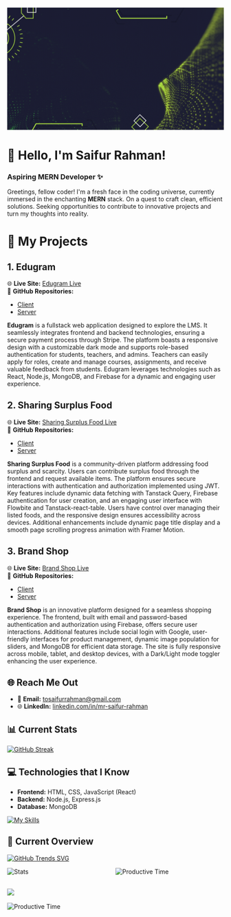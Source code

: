 <p align="center">
  <img src="./banner.gif" alt="Alt Text" style="max-width: 100%; height: auto;">
</p>


# 👋 Hello, I'm Saifur Rahman!

### Aspiring MERN Developer ✨

Greetings, fellow coder! I'm a fresh face in the coding universe, currently immersed in the enchanting <strong>MERN</strong> stack. On a quest to craft clean, efficient solutions. Seeking opportunities to contribute to innovative projects and turn my thoughts into reality.


# 🚀 My Projects

## 1. Edugram

🌐 **Live Site:** [Edugram Live](https://splendorous-kheer-a4858e.netlify.app)  
🔗 **GitHub Repositories:**
- [Client](https://github.com/sifurr/edugram-client.git)
- [Server](https://github.com/sifurr/edugram-server.git)

**Edugram** is a fullstack web application designed to explore the LMS. It seamlessly integrates frontend and backend technologies, ensuring a secure payment process through Stripe. The platform boasts a responsive design with a customizable dark mode and supports role-based authentication for students, teachers, and admins. Teachers can easily apply for roles, create and manage courses, assignments, and receive valuable feedback from students. Edugram leverages technologies such as React, Node.js, MongoDB, and Firebase for a dynamic and engaging user experience. 


## 2. Sharing Surplus Food

🌐 **Live Site:** [Sharing Surplus Food Live](https://lucent-dieffenbachia-e50d23.netlify.app)  
🔗 **GitHub Repositories:**
- [Client](https://github.com/sifurr/sharing-surplus-food-client.git)
- [Server](https://github.com/sifurr/sharing-surplus-food-server.git)

**Sharing Surplus Food** is a community-driven platform addressing food surplus and scarcity. Users can contribute surplus food through the frontend and request available items. The platform ensures secure interactions with authentication and authorization implemented using JWT. Key features include dynamic data fetching with Tanstack Query, Firebase authentication for user creation, and an engaging user interface with Flowbite and Tanstack-react-table. Users have control over managing their listed foods, and the responsive design ensures accessibility across devices. Additional enhancements include dynamic page title display and a smooth page scrolling progress animation with Framer Motion.


## 3. Brand Shop

🌐 **Live Site:** [Brand Shop Live](https://brandshop-assignment-10-62b49.web.app)  
🔗 **GitHub Repositories:**
- [Client](https://github.com/sifurr/brandshop-client.git)
- [Server](https://github.com/sifurr/brandshop-server.git)

**Brand Shop** is an innovative platform designed for a seamless shopping experience. The frontend, built with email and password-based authentication and authorization using Firebase, offers secure user interactions. Additional features include social login with Google, user-friendly interfaces for product management, dynamic image population for sliders, and MongoDB for efficient data storage. The site is fully responsive across mobile, tablet, and desktop devices, with a Dark/Light mode toggler enhancing the user experience.


## 🌐 Reach Me Out

- 📧 **Email:** [tosaifurrahman@gmail.com](mailto:tosaifurrahman@gmail.com)
- 🌐 **LinkedIn:** [linkedin.com/in/mr-saifur-rahman](https://www.linkedin.com/in/mr-saifur-rahman)


## 📊 Current Stats

[![GitHub Streak](https://github-readme-streak-stats.herokuapp.com?user=sifurr&theme=javascript&background=45%2C14B3EB%2CF7DF1E)](https://git.io/streak-stats)



## 💻 Technologies that I Know

- **Frontend:** HTML, CSS, JavaScript (React)
- **Backend:** Node.js, Express.js
- **Database:** MongoDB

[![My Skills](https://skillicons.dev/icons?i=html,css,tailwind,javascript,react,nodejs,mongodb,firebase,postman,linux,cpp&theme=light)](https://skillicons.dev)

## 🚀 Current Overview

[![GitHub Trends SVG](https://api.githubtrends.io/user/svg/sifurr/repos?time_range=one_year&include_private=True&group=private&loc_metric=changed&theme=bright_lights)](https://githubtrends.io)

<div style="display:flex; justify-content: space-between;">
    <img src="http://github-profile-summary-cards.vercel.app/api/cards/stats?username=sifurr&theme=yeblu" alt="Stats" width="50%"/>
    <img src="http://github-profile-summary-cards.vercel.app/api/cards/productive-time?username=sifurr&theme=yeblu&utcOffset=6" alt="Productive Time" width="50%"/>
</div>

<br />


![](http://github-profile-summary-cards.vercel.app/api/cards/profile-details?username=sifurr&theme=yeblu)


<div style="display:flex; justify-content: space-between;">    
    <img src="http://github-profile-summary-cards.vercel.app/api/cards/most-commit-language?username=sifurr&theme=yeblu" alt="Productive Time" width="100%"/>
</div>

<br />


